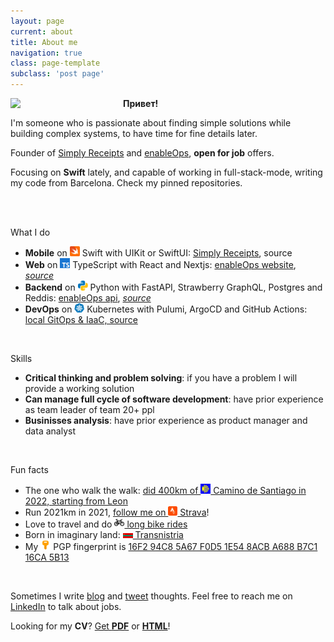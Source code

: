 ```yaml
---
layout: page
current: about
title: About me
navigation: true
class: page-template
subclass: 'post page'
---
```


<img align="left" width=180 src="https://www.via-regia.org/via_regia/geschichte/einzelthemen/thueringen/images/toepfergr.jpg">

**Привет!**

I'm someone who is passionate about finding simple solutions while building complex systems, to have time for fine details later.

Founder of [Simply Receipts](https://chenchik.me/simply-receipts.html) and [enableOps](https://enableops.io), **open for job** offers.

Focusing on **Swift** lately, and capable of working in full-stack-mode, writing my code from Barcelona. Check my pinned repositories. 

<br clear="all"/>

<br>

What I do
- **Mobile** on <img src="https://raw.githubusercontent.com/AndreiChenchik/AndreiChenchik/main/icons/icons8-swift.svg" width="16" style> Swift with UIKit or SwiftUI: [Simply Receipts](https://chenchik.me/simply-receipts.html), source
- **Web** on <img src="https://raw.githubusercontent.com/AndreiChenchik/AndreiChenchik/main/icons/icons8-typescript.svg" width="16"> TypeScript with React and Nextjs: [enableOps website](https://enableops.io), [*source*](https://github.com/enableops/enableops.github.io/tree/main/src/components)
- **Backend** on <img src="https://raw.githubusercontent.com/AndreiChenchik/AndreiChenchik/main/icons/icons8-python.svg" width="16"> Python with FastAPI, Strawberry GraphQL, Postgres and Reddis: [enableOps api](), [*source*](https://github.com/enableops/api-service)
- **DevOps** on <img src="https://raw.githubusercontent.com/AndreiChenchik/AndreiChenchik/main/icons/icons8-kubernetes.svg" width="16"> Kubernetes with Pulumi, ArgoCD and GitHub Actions: [local GitOps & IaaC, source](https://github.com/AndreiChenchik/local-cluster)

<br>

Skills
- **Critical thinking and problem solving**: if you have a problem I will provide a working solution
- **Can manage full cycle of software development**: have prior experience as team leader of team 20+ ppl
- **Businisses analysis**: have prior experience as product manager and data analyst

<br>

Fun facts
- The one who walk the walk: [did 400km of <img src="https://raw.githubusercontent.com/AndreiChenchik/AndreiChenchik/main/icons/james-shell.svg" width="16"> Camino de Santiago in 2022, starting from Leon](https://storyteller.fit/album/384)
- Run 2021km in 2021, [follow me on <img src="https://raw.githubusercontent.com/AndreiChenchik/AndreiChenchik/main/icons/strava.svg" width="15"> Strava](https://www.strava.com/athletes/44250763)!
- Love to travel and do [<img src="https://raw.githubusercontent.com/AndreiChenchik/AndreiChenchik/main/icons/bike.svg" width="16" style> long bike rides](https://www.strava.com/activities/4836441053)
- Born in imaginary land: [<img src="https://raw.githubusercontent.com/AndreiChenchik/AndreiChenchik/main/icons/transnistria.svg" width="16" style> Transnistria](https://en.wikipedia.org/wiki/Transnistria)
- My <img src="https://raw.githubusercontent.com/AndreiChenchik/AndreiChenchik/main/icons/icons8-key.svg" width="16"> PGP fingerprint is [16F2 94C8 5A67 F0D5 1E54 8ACB A688 B7C1 16CA 5B13](https://github.com/AndreiChenchik/AndreiChenchik/blob/main/andrei.asc) 

<br>

Sometimes I write [blog](https://chenchik.me) and [tweet](https://twitter.com/AndreiChenchik) thoughts. Feel free to reach me on [LinkedIn](https://www.linkedin.com/in/achenchik/) to talk about jobs. 

Looking for my **CV**? [Get **PDF**](https://github.com/AndreiChenchik/AndreiChenchik/releases/latest/download/AndreiChenchik-CV.pdf) or [**HTML**](https://github.com/AndreiChenchik/AndreiChenchik/releases/latest/download/AndreiChenchik-CV.html)!



